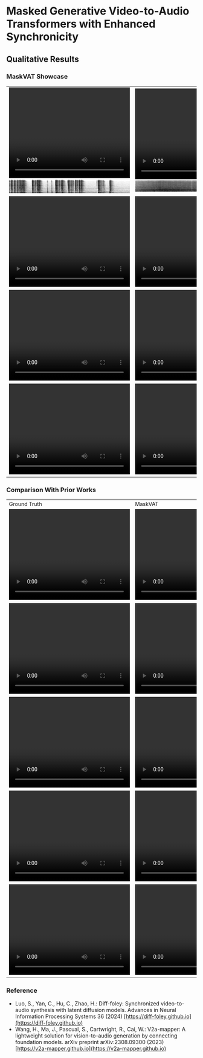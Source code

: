 # Masked Generative Video-to-Audio Transformers with Enhanced Synchronicity

## Qualitative Results

### MaskVAT Showcase

<html>
<table>
  <tr> 
    <td>
        <video width="320" height="240" controls>
        <source src="videos/typewriter.mp4">
        </video>
        <img src="videos/spec/typewriter.png">
    </td>
    <td>
        <video width="320" height="240" controls>
        <source src="videos/seashore.mp4">
        </video>
        <img src="videos/spec/seashore.png">
    </td>
    <td>
        <video width="320" height="240" controls>
        <source src="videos/train.mp4">
        </video>
        <img src="videos/spec/train.png">
    </td>
  </tr>

  <tr> 
    <td>
        <video width="320" height="240" controls>
        <source src="videos/chew.mp4">
        </video>
    </td>
    <td>
        <video width="320" height="240" controls>
        <source src="videos/cello.mp4">
        </video>
    </td>
    <td>
        <video width="320" height="240" controls>
        <source src="videos/pipa.mp4">
        </video>
    </td>
  </tr>

  <tr> 
    <td>
        <video width="320" height="240" controls>
        <source src="videos/guitar.mp4">
        </video>
    </td>
    <td>
        <video width="320" height="240" controls>
        <source src="videos/conga.mp4">
        </video>
    </td>
    <td>
        <video width="320" height="240" controls>
        <source src="videos/xylo.mp4">
        </video>
    </td>
  </tr>

  <tr>
    <td>
        <video width="320" height="240" controls>
        <source src="videos/sora_shipscoffee.mp4">
        </video>
    </td>
    <td>
        <video width="320" height="240" controls>
        <source src="videos/sora_kangaroo.mp4">
        </video>
    </td>
    <td>
        <video width="320" height="240" controls>
        <source src="videos/sora_suv.mp4">
        </video>
    </td>
  </tr>

</table>
</html>

### Comparison With Prior Works

<html>
<table>
  <tr>
    <td>
      Ground Truth
    </td>
    <td>
      MaskVAT
    </td>
    <td>
      Diff-Foley
    </td>
    <td>
      V2A-Mapper
    </td>
  </tr>
  <tr>
    <td>
        <video width="320" height="240" controls>
        <source src="videos/ice_gt.mp4">
        </video>
    </td>
    <td>
        <video width="320" height="240" controls>
        <source src="videos/ice_maskvat.mp4">
        </video>
    </td>
    <td>
        <video width="320" height="240" controls>
        <source src="videos/ice_dfoley.mp4">
        </video>
    </td>
    <td>
        <video width="320" height="240" controls>
        <source src="videos/ice_v2a.mp4">
        </video>
    </td>
  </tr>
  <tr>
    <td>
        <video width="320" height="240" controls>
        <source src="videos/drums_gt.mp4">
        </video>
    </td>
    <td>
        <video width="320" height="240" controls>
        <source src="videos/drums_maskvat.mp4">
        </video>
    </td>
    <td>
        <video width="320" height="240" controls>
        <source src="videos/drums_dfoley.mp4">
        </video>
    </td>
    <td>
        <video width="320" height="240" controls>
        <source src="videos/drums_v2a.mp4">
        </video>
    </td>
  </tr>
  <tr>
    <td>
        <video width="320" height="240" controls>
        <source src="videos/lion_gt.mp4">
        </video>
    </td>
    <td>
        <video width="320" height="240" controls>
        <source src="videos/lion_maskvat.mp4">
        </video>
    </td>
    <td>
        <video width="320" height="240" controls>
        <source src="videos/lion_dfoley.mp4">
        </video>
    </td>
    <td>
        <video width="320" height="240" controls>
        <source src="videos/lion_v2a.mp4">
        </video>
    </td>
  </tr>
  <tr>
    <td>
        <video width="320" height="240" controls>
        <source src="videos/tennis_gt.mp4">
        </video>
    </td>
    <td>
        <video width="320" height="240" controls>
        <source src="videos/tennis_maskvat.mp4">
        </video>
    </td>
    <td>
        <video width="320" height="240" controls>
        <source src="videos/tennis_dfoley.mp4">
        </video>
    </td>
    <td>
        <video width="320" height="240" controls>
        <source src="videos/tennis_v2a.mp4">
        </video>
    </td>
  </tr>
  <tr>
    <td>
        <video width="320" height="240" controls>
        <source src="videos/erhu_gt.mp4">
        </video>
    </td>
    <td>
        <video width="320" height="240" controls>
        <source src="videos/erhu_maskvat.mp4">
        </video>
    </td>
    <td>
        <video width="320" height="240" controls>
        <source src="videos/erhu_dfoley.mp4">
        </video>
    </td>
    <td>
        <video width="320" height="240" controls>
        <source src="videos/erhu_v2a.mp4">
        </video>
    </td>
  </tr>
</table>
</html>

### Reference

- Luo, S., Yan, C., Hu, C., Zhao, H.: Diff-foley: Synchronized video-to-audio synthesis with latent diffusion models. Advances in Neural Information Processing Systems 36 (2024) [https://diff-foley.github.io](https://diff-foley.github.io)
- Wang, H., Ma, J., Pascual, S., Cartwright, R., Cai, W.: V2a-mapper: A lightweight solution for vision-to-audio generation by connecting foundation models. arXiv preprint arXiv:2308.09300 (2023) [https://v2a-mapper.github.io](https://v2a-mapper.github.io)


